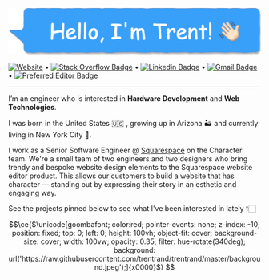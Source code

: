 ![Profile header](./profile-header.png)

[![Website](https://img.shields.io/badge/website-trentrand.com-orange)](http://trentrand.com) •
[![Stack Overflow Badge](https://img.shields.io/stackexchange/stackoverflow/r/2020476?style=flat-square&logo=stackoverflow&logoColor=whitem)](https://stackoverflow.com/users/2020476/trent?tab=profile) •
[![Linkedin Badge](https://img.shields.io/badge/-trentrand-blue?style=flat-square&logo=Linkedin&logoColor=white&link=https://www.linkedin.com/in/trentrand/)](https://www.linkedin.com/in/trentrand/) •
[![Gmail Badge](https://img.shields.io/badge/-contact@trentrand.com-c14438?style=flat-square&logo=Gmail&logoColor=white&link=mailto:contact@trentrand.com)](mailto:contact@trentrand.com) •
[![Preferred Editor Badge](https://img.shields.io/badge/editor-nvim-green)](mailto:contact@trentrand.com)

---

I’m an engineer who is interested in **Hardware Development** and **Web Technologies**.

I was born in the United States 🇺🇸 , growing up in Arizona 🏜 and currently living in New York City 🗽.

I work as a Senior Software Engineer @ [Squarespace](https://www.squarespace.com/about/company) on the Character team. We're a small team of two engineers and two designers who bring trendy and bespoke website design elements to the Squarespace website editor product. This allows our customers to build a website that has character — standing out by expressing their story in an esthetic and engaging way.

See the projects pinned below to see what I've been interested in lately 👇🏻


```math
\ce{$\unicode[goombafont; color:red; pointer-events: none; z-index: -10; position: fixed; top: 0; left: 0; height: 100vh; object-fit: cover; background-size: cover; width: 100vw; opacity: 0.35; filter: hue-rotate(340deg); background: url('https://raw.githubusercontent.com/trentrand/trentrand/master/background.jpeg');]{x0000}$}
